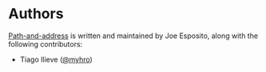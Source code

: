 Authors
=======

[Path-and-address][home] is written and maintained by Joe Esposito,
along with the following contributors:

- Tiago Ilieve ([@myhro](https://github.com/myhro))

[home]: README.md
